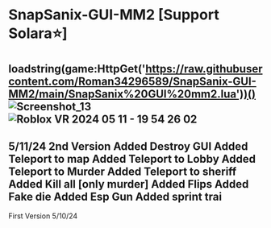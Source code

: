# SnapSanix-GUI-MM2 [Support Solara⭐]
loadstring(game:HttpGet('https://raw.githubusercontent.com/Roman34296589/SnapSanix-GUI-MM2/main/SnapSanix%20GUI%20mm2.lua'))()
![Screenshot_13](https://github.com/Roman34296589/SnapSanix-GUI-MM2/assets/63724487/436b43ab-8f22-4e01-9abc-1bdbdb3c97b4)
![Roblox VR 2024 05 11 - 19 54 26 02](https://github.com/Roman34296589/SnapSanix-GUI-MM2/assets/63724487/da45244f-8d91-4086-878c-42bdd39d0e40)
------------------------------
5/11/24 2nd Version 
Added Destroy GUI
Added Teleport to map
Added Teleport to Lobby
Added Teleport to Murder
Added Teleport to sheriff
Added Kill all [only murder]
Added Flips
Added Fake die
Added Esp Gun
Added sprint trai
-----------------------------
First Version 5/10/24
